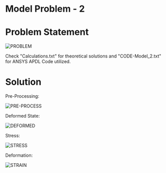 # Model Problem - 2

# Problem Statement

![PROBLEM](https://user-images.githubusercontent.com/68963724/103434671-c60cd800-4c2a-11eb-8c29-fa217b410a7e.png)

Check "Calculations.txt" for theoretical solutions and "CODE-Model_2.txt" for ANSYS APDL Code utilized.

# Solution

Pre-Processing:

![PRE-PROCESS](https://user-images.githubusercontent.com/68963724/103434689-e63c9700-4c2a-11eb-990b-cc62a417c4a7.png)


Deformed State:

![DEFORMED](https://user-images.githubusercontent.com/68963724/103434694-f9e7fd80-4c2a-11eb-9d1d-4453fc9c6c06.png)


Stress:

![STRESS](https://user-images.githubusercontent.com/68963724/103434700-09ffdd00-4c2b-11eb-8e9e-db48cf14598f.png)


Deformation:


![STRAIN](https://user-images.githubusercontent.com/68963724/103434702-0f5d2780-4c2b-11eb-8dcb-971f9328a4c7.png)
